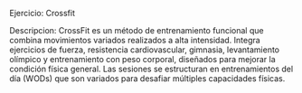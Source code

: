 Ejercicio: Crossfit

Descripcion:
CrossFit es un método de entrenamiento funcional que combina movimientos variados realizados a alta intensidad. Integra ejercicios de fuerza, resistencia cardiovascular, gimnasia, levantamiento olímpico y entrenamiento con peso corporal, diseñados para mejorar la condición física general. Las sesiones se estructuran en entrenamientos del día (WODs) que son variados para desafiar múltiples capacidades físicas.
